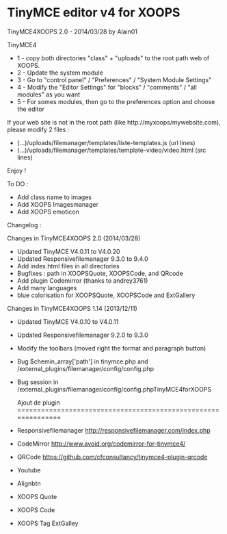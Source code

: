 TinyMCE editor v4 for XOOPS
==============================================================
TinyMCE4XOOPS 2.0 - 2014/03/28
by Alain01

TinyMCE4

- 1 - copy both directories "class" + "uploads" to the root path web of XOOPS.
- 2 - Update the system module
- 3 - Go to "control panel" / "Preferences" / "System Module Settings"
- 4 - Modify the "Editor Settings" for "blocks" / "comments" / "all modules" as you want
- 5 - For somes modules, then go to the preferences option and choose the editor

If your web site is not in the root path (like http://myxoops/mywebsite.com), please modify 2 files : 

- (...)/uploads/filemanager/templates/liste-templates.js (url lines)
- (...)/uploads/filemanager/templates/template-video/video.html (src lines)
 
Enjoy !

To DO : 
- Add class name to images
- Add XOOPS Imagesmanager
- Add XOOPS emoticon

Changelog :

Changes in TinyMCE4XOOPS 2.0 (2014/03/28)
- Updated TinyMCE V4.0.11 to V4.0.20
- Updated Responsivefilemanager 9.3.0 to 9.4.0
- Add index.html files in all directories
- Bugfixes : path in XOOPSQuote, XOOPSCode, and QRcode
- Add plugin Codemirror (thanks to andrey3761)
- Add many languages
- blue colorisation for XOOPSQuote, XOOPSCode and ExtGallery

Changes in TinyMCE4XOOPS 1.14 (2013/12/11)
- Updated TinyMCE V4.0.10 to V4.0.11
- Updated Responsivefilemanager 9.2.0 to 9.3.0
- Modify the toolbars (moved right the format and paragraph button)
- Bug $chemin_array['path'] in tinymce.php and /external_plugins/filemanager/config/config.php
- Bug session in /external_plugins/filemanager/config/config.phpTinyMCE4forXOOPS

     Ajout de plugin  
==============================================================
- Responsivefilemanager
http://responsivefilemanager.com/index.php

- CodeMirror
http://www.avoid.org/codemirror-for-tinymce4/

- QRCode
https://github.com/cfconsultancy/tinymce4-plugin-qrcode

- Youtube 

- Alignbtn

- XOOPS Quote

- XOOPS Code

- XOOPS Tag ExtGalley
